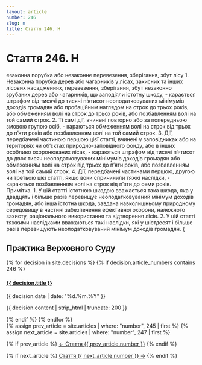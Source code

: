 ```yaml
---
layout: article
number: 246
slug: n
title: Стаття 246. Н
---
```


# Стаття 246. Н

езаконна порубка або незаконне перевезення, зберігання, збут лісу 1. Незаконна порубка дерев або чагарників у лісах, захисних та інших лісових насадженнях, перевезення, зберігання, збут незаконно зрубаних дерев або чагарників, що заподіяли істотну шкоду, - карається штрафом від тисячі до тисячі п’ятисот неоподатковуваних мінімумів доходів громадян або пробаційним наглядом на строк до трьох років, або обмеженням волі на строк до трьох років, або позбавленням волі на той самий строк. 2. Ті самі дії, вчинені повторно або за попередньою змовою групою осіб, - караються обмеженням волі на строк від трьох до п’яти років або позбавленням волі на той самий строк. 3. Дії, передбачені частиною першою цієї статті, вчинені у заповідниках або на територіях чи об’єктах природно-заповідного фонду, або в інших особливо охоронюваних лісах, - караються штрафом від тисячі п’ятисот до двох тисяч неоподатковуваних мінімумів доходів громадян або обмеженням волі на строк від трьох до п’яти років, або позбавленням волі на той самий строк. 4. Дії, передбачені частинами першою, другою чи третьою цієї статті, якщо вони спричинили тяжкі наслідки, - караються позбавленням волі на строк від п’яти до семи років. Примітка. 1. У цій статті істотною шкодою вважається така шкода, яка у двадцять і більше разів перевищує неоподатковуваний мінімум доходів громадян, або інша істотна шкода, завдана навколишньому природному середовищу в частині забезпечення ефективної охорони, належного захисту, раціонального використання та відтворення лісів. 2. У цій статті тяжкими наслідками вважаються такі наслідки, які у шістдесят і більше разів перевищують неоподатковуваний мінімум доходів громадян. {

## Практика Верховного Суду

<div class="decisions-container">
{% for decision in site.decisions %}
  {% if decision.article_numbers contains 246 %}
    <div class="decision-item">
      <h4><a href="{{ decision.url }}">{{ decision.title }}</a></h4>
      <p class="decision-date">{{ decision.date | date: "%d.%m.%Y" }}</p>
      <p class="decision-excerpt">{{ decision.content | strip_html | truncate: 200 }}</p>
    </div>
  {% endif %}
{% endfor %}
</div>

<div class="article-navigation">
  {% assign prev_article = site.articles | where: "number", 245 | first %}
  {% assign next_article = site.articles | where: "number", 247 | first %}
  
  {% if prev_article %}
    <a href="{{ prev_article.url }}" class="prev-article">← Стаття {{ prev_article.number }}</a>
  {% endif %}
  
  {% if next_article %}
    <a href="{{ next_article.url }}" class="next-article">Стаття {{ next_article.number }} →</a>
  {% endif %}
</div>
